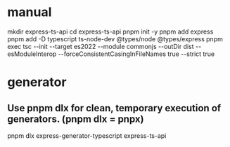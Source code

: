# manual
mkdir express-ts-api
cd express-ts-api
pnpm init -y
pnpm add express
pnpm add -D typescript ts-node-dev @types/node @types/express
pnpm exec tsc --init --target es2022 --module commonjs --outDir dist --esModuleInterop --forceConsistentCasingInFileNames true --strict true


# generator
## Use pnpm dlx for clean, temporary execution of generators. (pnpm dlx = pnpx)
pnpm dlx express-generator-typescript express-ts-api
